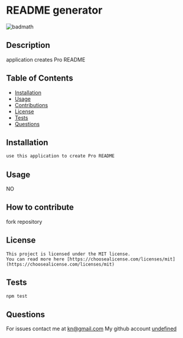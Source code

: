 # README generator
![badmath](https://img.shields.io/badge/license-MIT-blue.svg)


## Description

application creates Pro README

## Table of Contents

- [Installation](#installation)
- [Usage](#usage)
- [Contributions](#contributions)
- [License](#license)
- [Tests](#tests)
- [Questions](#questions)

## Installation

```bash
use this application to create Pro README
```

## Usage

NO

## How to contribute

fork repository

## License
    This project is licensed under the MIT license.
    You can read more here [https://choosealicense.com/licenses/mit](https://choosealicense.com/licenses/mit)
    

## Tests

```bash
npm test
```


## Questions

For issues contact me at kn@gmail.com
My github account [undefined](https://github.com/undefined)
